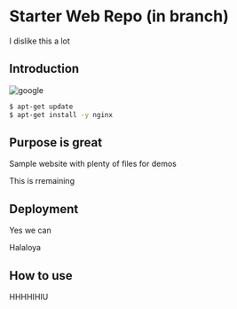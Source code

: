 # Starter Web Repo (in branch)

I dislike this a lot

## Introduction
![google](https://www.google.com)
```bash
$ apt-get update
$ apt-get install -y nginx
```
## Purpose is great

Sample website with plenty of files for demos


This is rremaining


## Deployment

Yes we can

Halaloya


## How to use
HHHHIHIU